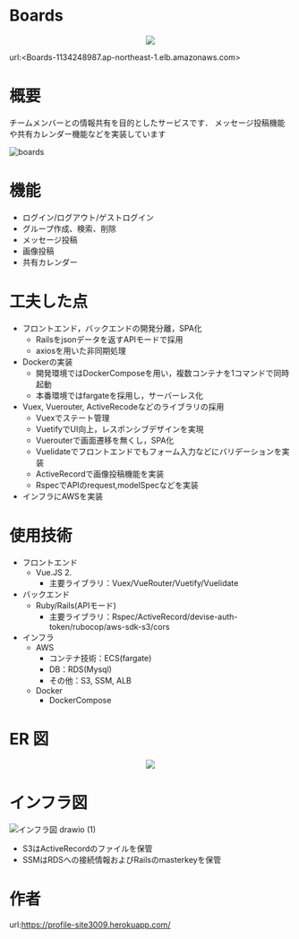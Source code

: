 # Boards
<p align="center">
  <img src="https://user-images.githubusercontent.com/86171064/160265284-5206e80c-158d-4841-a4fd-0478c44fdc31.png" />
</p>

url:<Boards-1134248987.ap-northeast-1.elb.amazonaws.com>

# 概要

チームメンバーとの情報共有を目的としたサービスです．
メッセージ投稿機能や共有カレンダー機能などを実装しています

![boards](https://user-images.githubusercontent.com/86171064/161185716-b6579727-0ad4-4833-92bb-e6b5731928b5.gif)

# 機能

- ログイン/ログアウト/ゲストログイン
- グループ作成、検索、削除
- メッセージ投稿
- 画像投稿
- 共有カレンダー

# 工夫した点

- フロントエンド，バックエンドの開発分離，SPA化
  - Railsをjsonデータを返すAPIモードで採用
  - axiosを用いた非同期処理
- Dockerの実装
  - 開発環境ではDockerComposeを用い，複数コンテナを1コマンドで同時起動
  - 本番環境ではfargateを採用し，サーバーレス化
- Vuex, Vuerouter, ActiveRecodeなどのライブラリの採用
  - Vuexでステート管理
  - VuetifyでUI向上，レスポンシブデザインを実現
  - Vuerouterで画面遷移を無くし，SPA化
  - Vuelidateでフロントエンドでもフォーム入力などにバリデーションを実装
  - ActiveRecordで画像投稿機能を実装
  - RspecでAPIのrequest,modelSpecなどを実装
- インフラにAWSを実装
# 使用技術

- フロントエンド
  - Vue.JS 2.
    - 主要ライブラリ：Vuex/VueRouter/Vuetify/Vuelidate
- バックエンド
  - Ruby/Rails(APIモード)
    - 主要ライブラリ：Rspec/ActiveRecord/devise-auth-token/rubocop/aws-sdk-s3/cors
- インフラ
    - AWS
      - コンテナ技術：ECS(fargate)
      - DB：RDS(Mysql)
      - その他：S3, SSM, ALB
    - Docker
      - DockerCompose

# ER 図

<p align="center">
  <img src="https://user-images.githubusercontent.com/86171064/158748878-8332c240-d46a-43fc-9c8a-e087ef260f91.png" />
</p>

# インフラ図

![インフラ図 drawio (1)](https://user-images.githubusercontent.com/86171064/168984415-8dc902de-b74f-4e38-aad3-1cdcb8242b83.png)
- S3はActiveRecordのファイルを保管
- SSMはRDSへの接続情報およびRailsのmasterkeyを保管

# 作者
url:<https://profile-site3009.herokuapp.com/>